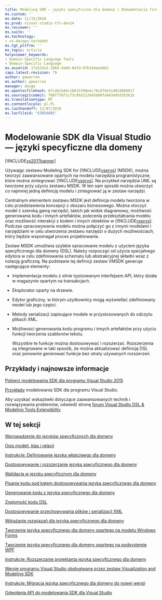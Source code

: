 ```yaml
---
title: Modeling SDK — języki specyficzne dla domeny | Dokumentacja firmy Microsoft
ms.custom: ''
ms.date: 11/15/2016
ms.prod: visual-studio-tfs-dev14
ms.reviewer: ''
ms.suite: ''
ms.technology:
- vs-devops-techdebt
ms.tgt_pltfrm: ''
ms.topic: article
helpviewer_keywords:
- Domain-Specific Language Tools
- Domain-Specific Language
ms.assetid: 17a531e2-1964-4a9d-84fd-6fb1b4aee662
caps.latest.revision: 79
author: gewarren
ms.author: gewarren
manager: douge
ms.openlocfilehash: 6fcddcb4dc1b615f88e4c78cd7de51402488601f
ms.sourcegitcommit: 708f77071c73c95d212645b00fa943d45d35361b
ms.translationtype: MT
ms.contentlocale: pl-PL
ms.lasthandoff: 12/07/2018
ms.locfileid: "53054685"
---
```

# <a name="modeling-sdk-for-visual-studio---domain-specific-languages"></a>Modelowanie SDK dla Visual Studio — języki specyficzne dla domeny
[!INCLUDE[vs2017banner](../includes/vs2017banner.md)]

Używając zestawu Modeling SDK for [!INCLUDE[vsprvs](../includes/vsprvs-md.md)] (MSDK), można tworzyć zaawansowane opartych na modelu narzędzia programistyczne, które można zintegrować [!INCLUDE[vsprvs](../includes/vsprvs-md.md)]. Na przykład narzędzia UML są tworzone przy użyciu zestawu MSDK. W ten sam sposób można utworzyć co najmniej jedną definicję modelu i zintegrować ją w zestaw narzędzi.

 Centralnym elementem zestawu MSDK jest definicja modelu tworzona w celu przedstawienia koncepcji z obszaru biznesowego. Można otoczyć model z szeroką gamą narzędzi, takich jak widok diagramowy, możliwość generowania kodu i innych artefaktów, polecenia przekształcania modelu oraz możliwość interakcji z kodem i innych obiektów w [!INCLUDE[vsprvs](../includes/vsprvs-md.md)]. Podczas opracowywania modelu można połączyć go z innymi modelami i narzędziami w celu utworzenia zestawu narzędzi o dużych możliwościach, który będzie wspomagał proces projektowania.

 Zestaw MSDK umożliwia szybkie opracowanie modelu z użyciem języka specyficznego dla domeny (DSL). Należy rozpocząć od użycia specjalnego edytora w celu zdefiniowania schematu lub abstrakcyjnej składni wraz z notacją graficzną. Na podstawie tej definicji zestaw VMSDK generuje następujące elementy:

- Implementacja modelu z silnie typizowanym interfejsem API, który działa w magazynie opartym na transakcjach.

- Eksplorator oparty na drzewie.

- Edytor graficzny, w którym użytkownicy mogą wyświetlać zdefiniowany model lub jego części.

- Metody serializacji zapisujące modele w przystosowanych do odczytu plikach XML.

- Możliwości generowania kodu programu i innych artefaktów przy użyciu funkcji tworzenia szablonów tekstu.

  Wszystkie te funkcje można dostosowywać i rozszerzać. Rozszerzenia są integrowane w taki sposób, że można aktualizować definicję DSL oraz ponownie generować funkcje bez utraty używanych rozszerzeń.

## <a name="samples-and-the-latest-information"></a>Przykłady i najnowsze informacje
 [Pobierz modelowania SDK dla programu Visual Studio 2015](http://www.microsoft.com/download/details.aspx?id=48148)

 [Przykłady](http://go.microsoft.com/fwlink/?LinkId=186128) modelowania SDK dla programu Visual Studio.

 Aby uzyskać wskazówki dotyczące zaawansowanych technik i rozwiązywania problemów, odwiedź stronę [forum Visual Studio DSL & Modeling Tools Extensibility](http://go.microsoft.com/fwlink/?LinkID=186074).

## <a name="in-this-section"></a>W tej sekcji
 [Wprowadzenie do języków specyficznych dla domeny](../modeling/getting-started-with-domain-specific-languages.md)

 [Opis modeli, klas i relacji](../modeling/understanding-models-classes-and-relationships.md)

 [Instrukcje: Definiowanie języka właściwego dla domeny](../modeling/how-to-define-a-domain-specific-language.md)

 [Dostosowywanie i rozszerzanie języka specyficznego dla domeny](../modeling/customizing-and-extending-a-domain-specific-language.md)

 [Walidacja w języku specyficznym dla domeny](../modeling/validation-in-a-domain-specific-language.md)

 [Pisanie kodu pod kątem dostosowywania języka specyficznego dla domeny](../modeling/writing-code-to-customise-a-domain-specific-language.md)

 [Generowanie kodu z języka specyficznego dla domeny](../modeling/generating-code-from-a-domain-specific-language.md)

 [Znajomość kodu DSL](../modeling/understanding-the-dsl-code.md)

 [Dostosowywanie przechowywania plików i serializacji XML](../modeling/customizing-file-storage-and-xml-serialization.md)

 [Wdrażanie rozwiązań dla języka specyficznego dla domeny](../modeling/deploying-domain-specific-language-solutions.md)

 [Tworzenie języka specyficznego dla domeny opartego na modelu Windows Forms](../modeling/creating-a-windows-forms-based-domain-specific-language.md)

 [Tworzenie języka specyficznego dla domeny opartego na podsystemie WPF](../modeling/creating-a-wpf-based-domain-specific-language.md)

 [Instrukcje: Rozszerzanie projektanta języka specyficznego dla domeny](../modeling/how-to-extend-the-domain-specific-language-designer.md)

 [Wersje programu Visual Studio obsługiwane przez zestaw Visualization and Modeling SDK](../modeling/supported-visual-studio-editions-for-visualization-amp-modeling-sdk.md)

 [Instrukcje: Migracja języka specyficznego dla domeny do nowej wersji](../modeling/how-to-migrate-a-domain-specific-language-to-a-new-version.md)

 [Odwołania API do modelowania SDK dla Visual Studio](../modeling/api-reference-for-modeling-sdk-for-visual-studio.md)
